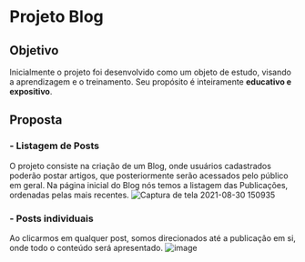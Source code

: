 # Projeto Blog
## Objetivo
Inicialmente o projeto foi desenvolvido como um objeto de estudo, visando a aprendizagem e o treinamento.
Seu propósito é inteiramente **educativo e expositivo**.


## Proposta
### - Listagem de Posts
O projeto consiste na criação de um Blog, onde usuários cadastrados poderão postar artigos, que posteriormente serão acessados pelo público em geral. Na página inicial do Blog nós temos a listagem das Publicações, ordenadas pelas mais recentes.
![Captura de tela 2021-08-30 150935](https://user-images.githubusercontent.com/68354933/131384791-279e3da2-f4ef-4fc6-a430-4d75a90a5fc8.png)
### - Posts individuais
Ao clicarmos em qualquer post, somos direcionados até a publicação em si, onde todo o conteúdo será apresentado.
![image](https://user-images.githubusercontent.com/68354933/131385338-8db869f5-68b7-495c-a011-6d436eb071a1.png)
